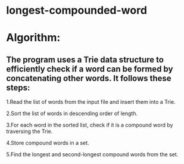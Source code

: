 # longest-compounded-word
<h1>
 Algorithm:
</h1>
<h2>
 The program uses a Trie data structure to efficiently check if a word can be formed by concatenating other words. It follows these steps:
</h2>
<p>
 1.Read the list of words from the input file and insert them into a Trie. <br>

 2.Sort the list of words in descending order of length.<br>

 3.For each word in the sorted list, check if it is a compound word by traversing the Trie.<br>
 
 4.Store compound words in a set.<br>

 5.Find the longest and second-longest compound words from the set.
</p>
